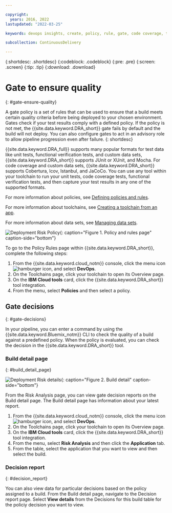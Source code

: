 ```yaml
---

copyright:
  years: 2016, 2022
lastupdated: "2022-03-25"

keywords: devops insights, create, policy, rule, gate, code coverage, test, tests, gate failing, verification, app, dashboard

subcollection: ContinuousDelivery

---
```


{:shortdesc: .shortdesc}
{:codeblock: .codeblock}
{:pre: .pre}
{:screen: .screen}
{:tip: .tip}
{:download: .download}

# Gate to ensure quality
{: #gate-ensure-quality}

A gate policy is a set of rules that can be used to ensure that a build meets certain quality criteria before being deployed to your chosen environment. Gates check if your test results comply with a defined policy. If the policy is not met, the {{site.data.keyword.DRA_short}} gate fails by default and the build will not deploy. You can also configure gates to act in an advisory role to allow pipeline progression even after failure. 
{: shortdesc}

{{site.data.keyword.DRA_full}} supports many popular formats for test data like unit tests, functional verification tests, and custom data sets, {{site.data.keyword.DRA_short}} supports JUnit or XUnit, and Mocha. For code coverage and custom data sets, {{site.data.keyword.DRA_short}} supports Cobertura, lcov, Istanbul, and JaCoCo. You can use any tool within your toolchain to run your unit tests, code coverage tests, functional verification tests, and then capture your test results in any one of the supported formats.  

For more information about policies, see [Defining policies and rules](/docs/ContinuousDelivery?topic=ContinuousDelivery-defining-policies-rules).

For more information about toolchains, see [Creating a toolchain from an app](/docs/ContinuousDelivery?topic=ContinuousDelivery-toolchains_getting_started#creating_a_toolchain_from_an_app).

For more information about data sets, see [Managing data sets](/docs/ContinuousDelivery?topic=ContinuousDelivery-adding-data-sets).

![Deployment Risk Policy](images/DRA_policy.png){: caption="Figure 1. Policy and rules page" caption-side="bottom"}

To go to the Policy Rules page within {{site.data.keyword.DRA_short}}, complete the following steps:

1. From the {{site.data.keyword.cloud_notm}} console, click the menu icon ![hamburger icon](images/icon_hamburger.svg), and select **DevOps**.
1. On the Toolchains page, click your toolchain to open its Overview page.
1. On the **IBM Cloud tools** card, click the {{site.data.keyword.DRA_short}} tool integration.
1. From the menu, select **Policies** and then select a policy.

## Gate decisions
{: #gate-decisions}

In your pipeline, you can enter a command by using the {{site.data.keyword.Bluemix_notm}} CLI to check the quality of a build against a predefined policy. When the policy is evaluated, you can check the decision in the {{site.data.keyword.DRA_short}} tool.

### Build detail page
{: #build_detail_page}

![Deployment Risk details](images/DRA_risk_details.png){: caption="Figure 2. Build detail" caption-side="bottom"}

From the Risk Analysis page, you can view gate decision reports on the Build detail page. The Build detail page has information about your latest report.

1. From the {{site.data.keyword.cloud_notm}} console, click the menu icon ![hamburger icon](images/icon_hamburger.svg), and select **DevOps**.
1. On the Toolchains page, click your toolchain to open its Overview page.
1. On the **IBM Cloud tools** card, click the {{site.data.keyword.DRA_short}} tool integration.
1. From the menu, select **Risk Analysis** and then click the **Application** tab.
1. From the table, select the application that you want to view and then select the build.

### Decision report
{: #decision_report}

You can also view data for particular decisions based on the policy assigned to a build. From the Build detail page, navigate to the Decision report page. Select **View details** from the Decisions for this build table for the policiy decision you want to view. 
